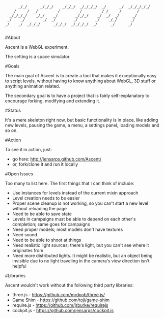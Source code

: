 ~~~


      _/_/      _/_/_/    _/_/_/  _/_/_/_/  _/      _/  _/_/_/_/_/
   _/    _/  _/        _/        _/        _/_/    _/      _/
  _/_/_/_/    _/_/    _/        _/_/_/    _/  _/  _/      _/
 _/    _/        _/  _/        _/        _/    _/_/      _/
_/    _/  _/_/_/      _/_/_/  _/_/_/_/  _/      _/      _/


~~~

#About

Ascent is a WebGL experiment.

The setting is a space simulator.

#Goals

The main goal of Ascent is to create a tool that makes it exceptionally easy
to script levels, without having to know anything about WebGL, 3D stuff or
anything animation related.

The secondary goal is to have a project that is fairly self-explanatory to
encourage forking, modifying and extending it.

#Status

It's a mere skeleton right now, but basic functionality is in place, like
adding new levels, pausing the game, a menu, a settings panel, loading models
and so on.

#Action

To see it in action, just:
* go here: http://jensarps.github.com/Ascent/
* or, fork/clone it and run it locally

#Open Issues

Too many to list here. The first things that I can think of include:
* Use instances for levels instead of the current mixin approach
* Level creation needs to be easier
* Proper scene cleanup is not working, so you can't start a new level without
reloading the page
* Need to be able to save state
* Levels in campaigns must be able to depend on each other's completion; same
goes for campaigns
* Need proper models; most models don't have textures
* Need sound
* Need to be able to shoot at things
* Need realistic light sources; there's light, but you can't see where it
originates from
* Need more distributed lights. It might be realistic, but an object being
invisible due to no light traveling in the camera's view direction isn't
helpful

#Libraries

Ascent wouldn't work without the following third party libraries:

* three.js - https://github.com/mrdoob/three.js/
* Game Shim - https://github.com/toji/game-shim
* require.js - https://github.com/jrburke/requirejs
* cockpit.js - https://github.com/jensarps/cockpit.js
